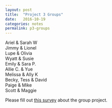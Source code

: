 ```yaml
---
layout: post
title:  "Project 3 Groups"
date:   2016-10-19
categories: notes
permalink: p3-groups
---
```


Ariel & Sarah W <br>
Jimmy & Lionel <br>
Lupe & Olivia <br>
Wyatt & Susie <br>
Emily & Sara P. <br>
Allie C. & Yue <br>
Melissa & Ally K <br>
Becky, Tess & David <br>
Paige & Mike <br>
Scott & Maggie

Please fill out [this survey](https://docs.google.com/a/colorado.edu/forms/d/e/1FAIpQLSfXcLkZaGt1Jo3d0xTa_0bqaj5-WvxcXNGt9ravQZH6FuqVSw/viewform) about the group project. 


